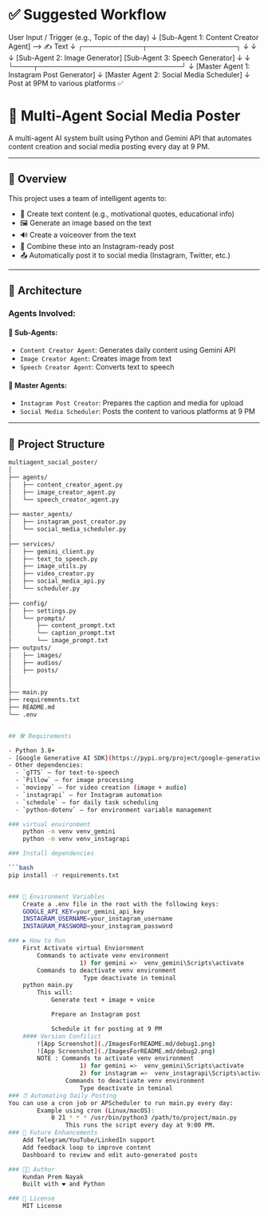 # ✅ Suggested Workflow

User Input / Trigger (e.g., Topic of the day)
↓
[Sub-Agent 1: Content Creator Agent] --> ✍️ Text
↓
┌────────────┬──────────────────┐
↓ ↓ ↓
[Sub-Agent 2: Image Generator] [Sub-Agent 3: Speech Generator]
↓ ↓
└────┬─────────────────────────────┘
↓
[Master Agent 1: Instagram Post Generator]
↓
[Master Agent 2: Social Media Scheduler]
↓
Post at 9PM to various platforms ✅

# 🤖 Multi-Agent Social Media Poster

A multi-agent AI system built using Python and Gemini API that automates content creation and social media posting every day at 9 PM.

---

## 🚀 Overview

This project uses a team of intelligent agents to:

- 📝 Create text content (e.g., motivational quotes, educational info)
- 🖼️ Generate an image based on the text
- 🔊 Create a voiceover from the text
- 📱 Combine these into an Instagram-ready post
- 📤 Automatically post it to social media (Instagram, Twitter, etc.)

---

## 🧠 Architecture

### Agents Involved:

#### 🔹 Sub-Agents:

- `Content Creator Agent`: Generates daily content using Gemini API
- `Image Creator Agent`: Creates image from text
- `Speech Creator Agent`: Converts text to speech

#### 🔹 Master Agents:

- `Instagram Post Creator`: Prepares the caption and media for upload
- `Social Media Scheduler`: Posts the content to various platforms at 9 PM

---

## 📁 Project Structure

````bash
multiagent_social_poster/
│
├── agents/
│   ├── content_creator_agent.py
│   ├── image_creator_agent.py
│   └── speech_creator_agent.py
│
├── master_agents/
│   ├── instagram_post_creator.py
│   └── social_media_scheduler.py
│
├── services/
│   ├── gemini_client.py
│   ├── text_to_speech.py
│   ├── image_utils.py
│   ├── video_creator.py
│   ├── social_media_api.py
│   └── scheduler.py
│
├── config/
│   ├── settings.py
│   └── prompts/
│       ├── content_prompt.txt
│       └── caption_prompt.txt
│       └── image_prompt.txt
├── outputs/
│   ├── images/
│   ├── audios/
│   ├── posts/
│  
│
├── main.py
├── requirements.txt
├── README.md
└── .env


## 🛠️ Requirements

- Python 3.8+
- [Google Generative AI SDK](https://pypi.org/project/google-generativeai/) (`google-generativeai`)
- Other dependencies:
  - `gTTS` – for text-to-speech
  - `Pillow` – for image processing
  - `moviepy` – for video creation (image + audio)
  - `instagrapi` – for Instagram automation
  - `schedule` – for daily task scheduling
  - `python-dotenv` – for environment variable management

### virtual environment
    python -m venv venv_gemini
    python -m venv venv_instagrapi

### Install dependencies

```bash
pip install -r requirements.txt


### 🔐 Environment Variables
    Create a .env file in the root with the following keys:
    GOOGLE_API_KEY=your_gemini_api_key
    INSTAGRAM_USERNAME=your_instagram_username
    INSTAGRAM_PASSWORD=your_instagram_password

### ▶️ How to Run
    First Activate virtual Enviornment
        Commands to activate venv environment
                    1) for gemini =>  venv_gemini\Scripts\activate
        Commands to deactivate venv environment
                     Type deactivate in teminal
    python main.py
        This will:
            Generate text + image + voice

            Prepare an Instagram post

            Schedule it for posting at 9 PM
    #### Version Confilict
        ![App Screenshot](./ImagesForREADME.md/debug1.png)
        ![App Screenshot](./ImagesForREADME.md/debug2.png)
        NOTE : Commands to activate venv environment
                    1) for gemini =>  venv_gemini\Scripts\activate
                    2) for instagram =>  venv_instagrapi\Scripts\activate
                Commands to deactivate venv environment
                    Type deactivate in teminal
### ⏰ Automating Daily Posting
You can use a cron job or APScheduler to run main.py every day:
        Example using cron (Linux/macOS):
            0 21 * * * /usr/bin/python3 /path/to/project/main.py
                This runs the script every day at 9:00 PM.
### 📌 Future Enhancements
    Add Telegram/YouTube/LinkedIn support
    Add feedback loop to improve content
    Dashboard to review and edit auto-generated posts

### 🧑‍💻 Author
    Kundan Prem Nayak
    Built with ❤️ and Python

### 📜 License
    MIT License
````
